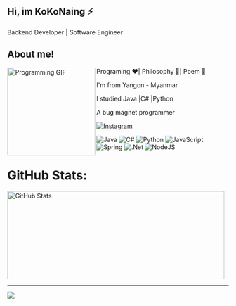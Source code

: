 
## Hi, im KoKoNaing ⚡

Backend Developer | Software Engineer






## About me!

<p>
    <img  src="https://github.com/kokonaing-dev/kokonaing-dev/assets/130716574/2c563279-707f-42b7-9432-ca9d96e76bc2" alt="Programming GIF" width="200" align="left">
</p>

Programing ❤️| Philosophy 💙| Poem 💚

I'm from Yangon - Myanmar  

I studied Java |C# |Python 

A bug magnet programmer



<!--
![snake gif](https://github.com/kokonaing-dev/kokonaing-dev/blob/output/github-contribution-grid-snake.gif)
-->


[![Instagram](https://img.shields.io/badge/Instagram-%23E4405F.svg?logo=Instagram&logoColor=white)](https://instagram.com/peter_pan_274) 

![Java](https://img.shields.io/badge/java-%23ED8B00.svg?style=plastic&logo=openjdk&logoColor=white) 
![C#](https://img.shields.io/badge/c%23-%23239120.svg?style=plastic&logo=csharp&logoColor=white)
![Python](https://img.shields.io/badge/python-3670A0?style=plastic&logo=python&logoColor=ffdd54)
![JavaScript](https://img.shields.io/badge/javascript-%23323330.svg?style=plastic&logo=javascript&logoColor=%23F7DF1E)
![Spring](https://img.shields.io/badge/spring-%236DB33F.svg?style=plastic&logo=spring&logoColor=white)
![.Net](https://img.shields.io/badge/.NET-5C2D91?style=plastic&logo=.net&logoColor=white)
![NodeJS](https://img.shields.io/badge/node.js-6DA55F?style=plastic&logo=node.js&logoColor=white)  

#  GitHub Stats:

<div style="display: flex; justify-content: space-between; align-items: center; height: 200px;">
    <img src="https://github-readme-stats.vercel.app/api?username=kokonaing-dev&theme=dark&hide_border=false&include_all_commits=true&count_private=true" alt="GitHub Stats" style="height: 100%; margin-right: 2%;">
</div>

---
[![](https://visitcount.itsvg.in/api?id=kokonaing-dev&icon=0&color=0)](https://visitcount.itsvg.in)

<!-- Proudly created with GPRM ( https://gprm.itsvg.in ) -->
